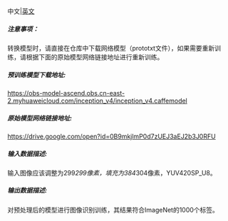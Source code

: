 中文|[英文](README_en.md)
##### 注意事项：
转换模型时，请直接在仓库中下载网络模型（prototxt文件），如果需要重新训练，请根据下面的原始模型网络链接地址进行重新训练。

##### 预训练模型下载地址:
https://obs-model-ascend.obs.cn-east-2.myhuaweicloud.com/inception_v4/inception_v4.caffemodel

##### 原始模型网络链接地址:
https://drive.google.com/open?id=0B9mkjlmP0d7zUEJ3aEJ2b3J0RFU

##### 输入数据描述:

输入图像应该调整为299*299像素，填充为384*304像素，YUV420SP_U8。

##### 输出数据描述:

对预处理后的模型进行图像识别训练，其结果符合ImageNet的1000个标签。